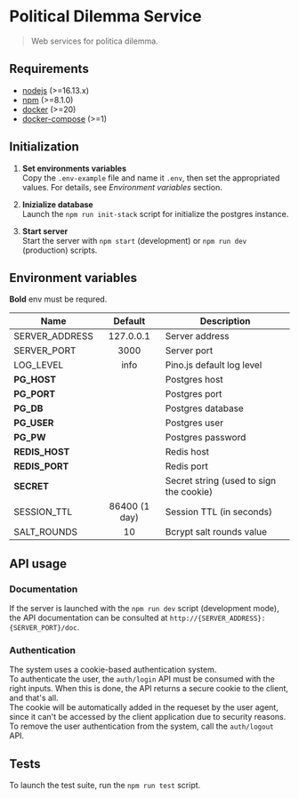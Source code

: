 # Political Dilemma Service

> Web services for politica dilemma.

## Requirements

- [nodejs](https://nodejs.org/en/) (>=16.13.x)
- [npm](https://www.npmjs.com/) (>=8.1.0)
- [docker](https://www.docker.com/) (>=20)
- [docker-compose](https://docs.docker.com/compose/) (>=1)

## Initialization

1. **Set environments variables**  
   Copy the `.env-example` file and name it `.env`, then set the appropriated values. For details, see _Environment variables_ section.

2. **Inizialize database**  
   Launch the `npm run init-stack` script for initialize the postgres instance.

3. **Start server**  
   Start the server with `npm start` (development) or `npm run dev` (production) scripts.

## Environment variables

**Bold** env must be requred.

| Name           |    Default    | Description                             |
| -------------- | :-----------: | --------------------------------------- |
| SERVER_ADDRESS |   127.0.0.1   | Server address                          |
| SERVER_PORT    |     3000      | Server port                             |
| LOG_LEVEL      |     info      | Pino.js default log level               |
| **PG_HOST**    |               | Postgres host                           |
| **PG_PORT**    |               | Postgres port                           |
| **PG_DB**      |               | Postgres database                       |
| **PG_USER**    |               | Postgres user                           |
| **PG_PW**      |               | Postgres password                       |
| **REDIS_HOST** |               | Redis host                              |
| **REDIS_PORT** |               | Redis port                              |
| **SECRET**     |               | Secret string (used to sign the cookie) |
| SESSION_TTL    | 86400 (1 day) | Session TTL (in seconds)                |
| SALT_ROUNDS    |      10       | Bcrypt salt rounds value                |

## API usage

### Documentation

If the server is launched with the `npm run dev` script (development mode), the API documentation can be consulted at `http://{SERVER_ADDRESS}:{SERVER_PORT}/doc`.

### Authentication

The system uses a cookie-based authentication system.  
To authenticate the user, the `auth/login` API must be consumed with the right inputs. When this is done, the API returns a secure cookie to the client, and that's all.  
The cookie will be automatically added in the requeset by the user agent, since it can't be accessed by the client application due to security reasons.  
To remove the user authentication from the system, call the `auth/logout` API.

## Tests

To launch the test suite, run the `npm run test` script.
